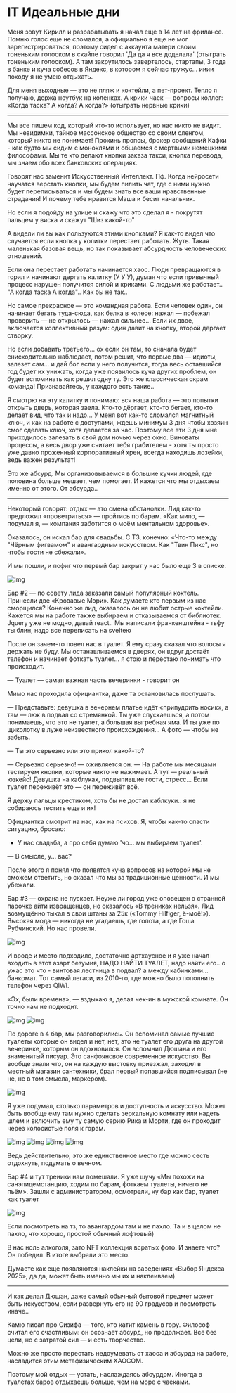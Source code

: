# IT Идеальные дни

Меня зовут Кирилл и разрабатывать я начал еще в 14 лет на фрилансе. Помню голос еще не сломался, а официально я еще не мог зарегистрироваться, поэтому сидел с аккаунта матери своим тоненьким голоском в скайпе говорил 'Да да я все доделала' (отыграть тоненьким голоском). А там закрутилось завертелось, стартапы, 3 года в банке и куча собесов в Яндекс, в котором я сейчас тружус... ииии походу я не умею отдыхать.

Для меня выходные — это не пляж и коктейли, а пет-проект. Тепло я получаю, держа ноутбук на коленках. А крики чаек — вопросы коллег: «Когда таска? А когда? А когда?» (отыграть нервные крики)

----

Мы все пишем код, который кто-то использует, но нас никто не видит. Мы невидимки, тайное массонское общество со своим сленгом, который никто не понимает! Прокинь пропсы, брокер сообщений Кафки - как будто мы сидим с моноклями и общаемся с мертвыми немецкими философами. Мы те кто делают кнопки заказа такси, кнопка перевода, мы знаем обо всех банковских операциях. 

Говорят нас заменит Искусственный Интеллект. Пф. Когда нейросети научатся верстать кнопки, мы будем пилить чат, где с ними нужно будет переписываться и мы будем знать все ваши нравственные страдания! И почему тебе нравится Маша и бесит начальник. 

Но если я подойду на улице и скажу что это сделал я - покрутят пальцем у виска и скажут "Шиз какой-то"

А видели ли вы как пользуются этими кнопками? Я как-то видел что случается если кнопка у колитки перестает работать.  Жуть. Такая маленькая базовая вещь, но так показывает абсурдность человеческих отношений. 

Если она перестает работать начинается хаос. Люди превращаются в горил и начинают дергать калитку (У У У), думая что если привычный процесс нарушен получится силой и криками. С людьми же работает.. "А когда таска А когда".. Как бы не так..

Но самое прекрасное — это командная работа. Если человек один, он начинает бегать туда-сюда, как белка в колесе: нажал — побежал проверить — не открылось — нажал сильнее… Если их двое, включается коллективный разум: один давит на кнопку, второй дёргает створку.

Но если добавить третьего... ох если он там, то сначала будет снисходительно наблюдает, потом решит, что первые два — идиоты, залезет сам… и дай бог если у него получится, тогда весь оставшийся год будет их унижать, когда уже появилось куча других проблем, он будет вспоминать как решил одну ту. Это же классическая скрам команда! Признавайтесь, у каждого есть такие..

Я смотрю на эту калитку и понимаю: вся наша работа — это попытки открыть дверь, которая заела. Кто-то дёргает, кто-то бегает, кто-то делает вид, что так и надо… У меня вот как-то сломался магнитный ключ, и как на работе с доступами, ждешь минимум 3 дня чтобы хозяин смог сделать ключ, хотя делается за час. Поэтому все эти 3 дня мне приходилось залезать в свой дом ночью через окно. Виноваты процессы, а весь двор уже считает тебя грабителем - хотя ты просто уже давно проженный корпоративный хрен, всегда находишь лозейки, ведь важен результат!

Это же абсурд. Мы организовываемся в большие кучки людей, где половина больше мешает, чем помогает. И кажется что мы отдыхаем именно от этого. От абсурда..

----

Некоторый говорят: отдых — это смена обстановки. Лид как-то предложил «проветриться» — пройтись по барам. «Как мило, — подумал я, — компания заботится о моём ментальном здоровье».

Оказалось, он искал бар для свадьбы. С ТЗ, конечно: «Что-то между "Чёрным фигвамом" и авангардным искусством. Как "Твин Пикс", но чтобы гости не сбежали».

И мы пошли, и пофиг что первый бар закрыт у нас было еще 3 в списке.

![img](/docs/1.png)

Бар #2 — по совету лида заказали самый популярный коктель. Принесли две «Кровавые Мэри». Как думаете кто первым из нас сморщился? Конечно же лид, оказалось он не любит острые коктейли. Кажется мы на работе также выбираем и отказываемся от библиотек. Jquery уже не модно, давай react.. Мы написали франкенштейна - тьфу ты блин, надо все переписать на svelteю

После он зачем-то повел нас в туалет. Я ему сразу сказал что волосы я держать не буду. Мы останавливаемся в дверях, он вдруг достаёт телефон и начинает фоткать туалет... я стою и перестаю понимать что происходит.

— Туалет — самая важная часть вечеринки - говорит он

Мимо нас проходила официантка, даже та остановилась послушать.

— Представьте: девушка в вечернем платье идёт «припудрить носик», а там — люк в подвал со стремянкой. Ты уже спускаешься, а потом понимаешь, что это не туалет, а большая выгребная яма. И ты уже по щиколотку в луже неизвестного происхождения… А фото — чтобы не забыть.

— Ты это серьезно или это прикол какой-то?

— Серьезно серьезно! — оживляется он. — На работе мы месяцами тестируем кнопки, которые никто не нажимает. А тут — реальный юзкейс! Девушка на каблуках, подвыпившие гости, стресс… Если туалет переживёт это — он переживёт всё. 

Я держу пальцы крестиком, хоть бы не достал каблкуки.. я не собираюсь тестить еще и их!

Официантка смотрит на нас, как на психов. Я, чтобы как-то спасти ситуацию, бросаю:

- У нас свадьба, а про себя думаю 'чо... мы выбираем туалет'.

— В смысле, у… вас?

После этого я понял что появятся куча вопросов на которой мы не сможем ответить, но сказал что мы за традиционные ценности. И мы убежали.


Бар #3 — охрана не пускает. Неуже ли город уже оповещен о странной парочке айти извращенцев, но оказалось «В трениках нельзя». Лид возмущённо тыкал в свои штаны за 25к («Tommy Hilfiger, ё-моё!»). Высокая мода — никогда не угадаешь, где гопота, а где Гоша Рубчинский. Но нас провели.

![img](/docs/lid.JPG)

И вроде и место подходило, достаточно артхаусное и я уже начал входить в этот азарт безумия, НАДО НАЙТИ ТУАЛЕТ, надо найти его.. о ужас это что - винтовая лестница в подвал? а между кабинками... банкомат. Тот самый легаси, из 2010-го, где можно было пополнить телефон через QIWI. 

«Эх, были времена», — вздыхаю я, делая чек-ин в мужской комнате. Он точно нам не подходит.

![img](/docs/3.png)
![img](/docs/4.png)

По дороге в 4 бар, мы разговорились. Он вспоминал самые лучшие туалеты которые он видел и нет, нет, это не туалет его друга на другой вечеринке, которым он вдохновился. Он вспомнил Дюшана и его знаменитый писуар. Это санфоянсвое современное искусство. Вы вообще знали что, он на каждую выстовку приезжал, заходил в местный магазин сантехники, брал первый попавшийся подписывал (не не, не в том смысла, маркером).

![img](/docs/dushan.png)

Я уже подумал, столько параметров и доступность и искусство. Может быть вообще ему там нужно сделать зеркальную комнату или надеть шлем и включить ему ту самую серию Рика и Морти, где он проходит через колосистые поля к горам.

![img](/docs/rick0.png)
![img](/docs/rick1.png)
![img](/docs/rick2.png)
![img](/docs/rick3.png)

Ведь действительно, это же единственное место где можно сесть отдохнуть, подумать о вечном.

Бар #4 и тут треники нам помешали. Я уже шучу «Мы похожи на санэпидемстанцию, ходим по барам, фоткаем туалеты, ничего не пьём». Зашли с администратором, осмотрели, ну бар как бар, туалет как туалет

![img](/docs/5.png)

Если посмотреть на тз, то авангардом там и не пахло. Та и в целом не пахло, что хорошо, простой обычный лофтовый)

В нас ноль алкоголя, зато NFT коллекция всратых фото. И знаете что? Он победил. В итоге выбрали это место.

Думаете как еще появляются наклейки на заведениях «Выбор Яндекса 2025», да да, может быть именно мы их и наклеиваем)

----

И как делал Дюшан, даже самый обычный бытовой предмет может быть искусством, если развернуть его на 90 градусов и посмотреть иначе.. 

Камю писал про Сизифа — того, кто катит камень в гору. Философ считал его счастливым: он осознаёт абсурд, но продолжает. Всё без цели, но с затратой сил — и есть творчество.

Можно же просто перестать недоумевать от хаоса и абсурда на работе, насладится этим метафизическим ХАОСОМ.

Поэтому мой отдых — устать, наслаждаясь абсурдом. Иногда в туалетах баров отдыхаешь больше, чем на море с чаеками.
